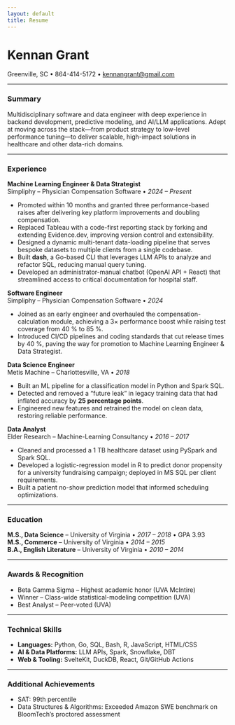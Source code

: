 ```yaml
---
layout: default
title: Resume
---
```


# Kennan Grant  
Greenville, SC • 864-414-5172 • kennangrant@gmail.com  

---

### Summary
Multidisciplinary software and data engineer with deep experience in backend development, predictive modeling, and AI/LLM applications. Adept at moving across the stack—from product strategy to low-level performance tuning—to deliver scalable, high-impact solutions in healthcare and other data-rich domains.

---

### Experience

**Machine Learning Engineer & Data Strategist**  
Simpliphy – Physician Compensation Software • _2024 – Present_  
- Promoted within 10 months and granted three performance-based raises after delivering key platform improvements and doubling compensation.  
- Replaced Tableau with a code-first reporting stack by forking and extending Evidence.dev, improving version control and extensibility.  
- Designed a dynamic multi-tenant data-loading pipeline that serves bespoke datasets to multiple clients from a single codebase.  
- Built **dash**, a Go-based CLI that leverages LLM APIs to analyze and refactor SQL, reducing manual query tuning.  
- Developed an administrator-manual chatbot (OpenAI API + React) that streamlined access to critical documentation for hospital staff.

**Software Engineer**  
Simpliphy – Physician Compensation Software • _2024_  
- Joined as an early engineer and overhauled the compensation-calculation module, achieving a 3× performance boost while raising test coverage from 40 % to 85 %.  
- Introduced CI/CD pipelines and coding standards that cut release times by 40 %, paving the way for promotion to Machine Learning Engineer & Data Strategist.

**Data Science Engineer**  
Metis Machine – Charlottesville, VA • _2018_  
- Built an ML pipeline for a classification model in Python and Spark SQL.  
- Detected and removed a “future leak” in legacy training data that had inflated accuracy by **25 percentage points**.  
- Engineered new features and retrained the model on clean data, restoring reliable performance.

**Data Analyst**  
Elder Research – Machine-Learning Consultancy • _2016 – 2017_  
- Cleaned and processed a 1 TB healthcare dataset using PySpark and Spark SQL.  
- Developed a logistic-regression model in R to predict donor propensity for a university fundraising campaign; deployed in MS SQL per client requirements.  
- Built a patient no-show prediction model that informed scheduling optimizations.

---

### Education
**M.S., Data Science** – University of Virginia • _2017 – 2018_ • GPA 3.93  
**M.S., Commerce** – University of Virginia • _2014 – 2015_  
**B.A., English Literature** – University of Virginia • _2010 – 2014_

---

### Awards & Recognition
- Beta Gamma Sigma – Highest academic honor (UVA McIntire)  
- Winner – Class-wide statistical-modeling competition (UVA)  
- Best Analyst – Peer-voted (UVA)

---

### Technical Skills
- **Languages:** Python, Go, SQL, Bash, R, JavaScript, HTML/CSS  
- **AI & Data Platforms:** LLM APIs, Spark, Snowflake, DBT  
- **Web & Tooling:** SvelteKit, DuckDB, React, Git/GitHub Actions  

---

### Additional Achievements
- SAT: 99th percentile  
- Data Structures & Algorithms: Exceeded Amazon SWE benchmark on BloomTech’s proctored assessment